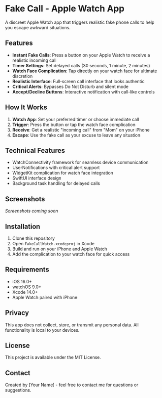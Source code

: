 # Fake Call - Apple Watch App

A discreet Apple Watch app that triggers realistic fake phone calls to help you escape awkward 
situations.

## Features

- **Instant Fake Calls**: Press a button on your Apple Watch to receive a realistic incoming call
- **Timer Settings**: Set delayed calls (30 seconds, 1 minute, 2 minutes)
- **Watch Face Complication**: Tap directly on your watch face for ultimate discretion
- **Realistic Interface**: Full-screen call interface that looks authentic
- **Critical Alerts**: Bypasses Do Not Disturb and silent mode
- **Accept/Decline Buttons**: Interactive notification with call-like controls

## How It Works

1. **Watch App**: Set your preferred timer or choose immediate call
2. **Trigger**: Press the button or tap the watch face complication
3. **Receive**: Get a realistic "incoming call" from "Mom" on your iPhone
4. **Escape**: Use the fake call as your excuse to leave any situation

## Technical Features

- WatchConnectivity framework for seamless device communication
- UserNotifications with critical alert support
- WidgetKit complication for watch face integration
- SwiftUI interface design
- Background task handling for delayed calls

## Screenshots

*Screenshots coming soon*

## Installation

1. Clone this repository
2. Open `FakeCallWatch.xcodeproj` in Xcode
3. Build and run on your iPhone and Apple Watch
4. Add the complication to your watch face for quick access

## Requirements

- iOS 16.0+
- watchOS 9.0+
- Xcode 14.0+
- Apple Watch paired with iPhone

## Privacy

This app does not collect, store, or transmit any personal data. All functionality is local to your 
devices.

## License

This project is available under the MIT License.

## Contact

Created by [Your Name] - feel free to contact me for questions or suggestions.
